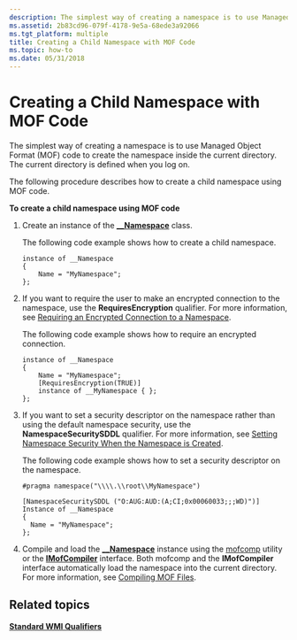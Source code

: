 ```yaml
---
description: The simplest way of creating a namespace is to use Managed Object Format (MOF) code to create the namespace inside the current directory. The current directory is defined when you log on.
ms.assetid: 2b83cd96-079f-4178-9e5a-68ede3a92066
ms.tgt_platform: multiple
title: Creating a Child Namespace with MOF Code
ms.topic: how-to
ms.date: 05/31/2018
---
```


# Creating a Child Namespace with MOF Code

The simplest way of creating a namespace is to use Managed Object Format (MOF) code to create the namespace inside the current directory. The current directory is defined when you log on.

The following procedure describes how to create a child namespace using MOF code.

**To create a child namespace using MOF code**

1.  Create an instance of the [**\_\_Namespace**](--namespace.md) class.

    The following code example shows how to create a child namespace.

    ``` syntax
    instance of __Namespace 
    {
        Name = "MyNamespace";
    };
    ```

2.  If you want to require the user to make an encrypted connection to the namespace, use the **RequiresEncryption** qualifier. For more information, see [Requiring an Encrypted Connection to a Namespace](requiring-an-encrypted-connection-to-a-namespace.md).

    The following code example shows how to require an encrypted connection.

    ``` syntax
    instance of __Namespace 
    {
        Name = "MyNamespace";
        [RequiresEncryption(TRUE)] 
        instance of __MyNamespace { };
    };
    ```

3.  If you want to set a security descriptor on the namespace rather than using the default namespace security, use the **NamespaceSecuritySDDL** qualifier. For more information, see [Setting Namespace Security When the Namespace is Created](setting-namespace-security-when-the-namespace-is-created.md).

    The following code example shows how to set a security descriptor on the namespace.

    ``` syntax
    #pragma namespace("\\\\.\\root\\MyNamespace")

    [NamespaceSecuritySDDL ("O:AUG:AUD:(A;CI;0x00060033;;;WD)")]
    Instance of __Namespace
    {
      Name = "MyNamespace";
    };
    ```

4.  Compile and load the [**\_\_Namespace**](--namespace.md) instance using the [mofcomp](mofcomp.md) utility or the [**IMofCompiler**](/windows/desktop/api/Wbemcli/nn-wbemcli-imofcompiler) interface. Both mofcomp and the **IMofCompiler** interface automatically load the namespace into the current directory. For more information, see [Compiling MOF Files](compiling-mof-files.md).

## Related topics

<dl> <dt>

[**Standard WMI Qualifiers**](standard-wmi-qualifiers.md)
</dt> </dl>

 

 



